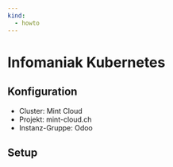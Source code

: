 ```yaml
---
kind:
  - howto
---
```

# Infomaniak Kubernetes

## Konfiguration

* Cluster: Mint Cloud
* Projekt: mint-cloud.ch
* Instanz-Gruppe: Odoo

## Setup

